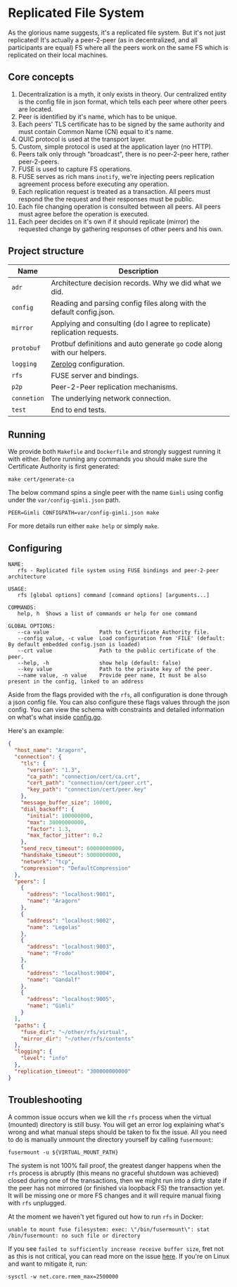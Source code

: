 # Replicated File System

As the glorious name suggests, it's a replicated file system.
But it's not just replicated! It's actually a peer-2-peer
(as in decentralized, and all participants are equal) FS where all the
peers work on the same FS which is replicated on their local machines.

## Core concepts

1. Decentralization is a myth, it only exists in theory.
   Our centralized entity is the config file in json format, which tells
   each peer where other peers are located.
2. Peer is identified by it's name, which has to be unique.
3. Each peers' TLS certificate has to be signed by the same authority
   and must contain Common Name (CN) equal to it's name.
4. QUIC protocol is used at the transport layer.
5. Custom, simple protocol is used at the application layer (no HTTP).
6. Peers talk only through "broadcast", there is no peer-2-peer here, rather peer-2-peers.
7. FUSE is used to capture FS operations.
8. FUSE serves as rich mans `inotify`,
   we're injecting peers replication agreement process before executing any operation.
9. Each replication request is treated as a transaction.
   All peers must respond the the request and their responses must be public.
10. Each file changing operation is consulted between all peers.
    All peers must agree before the operation is executed.
11. Each peer decides on it's own if it should replicate (mirror) the requested change
    by gathering responses of other peers and his own.

## Project structure

| Name        | Description                                                             |
|-------------|-------------------------------------------------------------------------|
| `adr`       | Architecture decision records. Why we did what we did.                  |
| `config`    | Reading and parsing config files along with the default config.json.    |
| `mirror`    | Applying and consulting (do I agree to replicate) replication requests. |
| `protobuf`  | Protbuf definitions and auto generate `go` code along with our helpers. |
| `logging`   | [Zerolog](https://github.com/rs/zerolog) configuration.                 |
| `rfs`       | FUSE server and bindings.                                               |
| `p2p`       | Peer-2-Peer replication mechanisms.                                     |
| `connetion` | The underlying network connection.                                      |
| `test`      | End to end tests.                                                       |

## Running

We provide both `Makefile` and `Dockerfile` and strongly suggest running it with either.
Before running any commands you should make sure the Certificate Authority is first generated:

```shell
make cert/generate-ca
```

The below command spins a single peer with the name `Gimli` using config under the `var/config-gimli.json` path.

```shell
PEER=Gimli CONFIGPATH=var/config-gimli.json make
```

For more details run either `make help` or simply `make`.

## Configuring

```text
NAME:
   rfs - Replicated file system using FUSE bindings and peer-2-peer architecture

USAGE:
   rfs [global options] command [command options] [arguments...]

COMMANDS:
   help, h  Shows a list of commands or help for one command

GLOBAL OPTIONS:
   --ca value                Path to Certificate Authority file.
   --config value, -c value  Load configuration from 'FILE' (default: By default embedded config.json is loaded)
   --crt value               Path to the public certificate of the peer.
   --help, -h                show help (default: false)
   --key value               Path to the private key of the peer.
   --name value, -n value    Provide peer name, It must be also present in the config, linked to an address
```

Aside from the flags provided with the `rfs`, all configuration is done through a json config file.
You can also configure these flags values through the json config.
You can view the schema with constraints and detailed information on what's what
inside [config.go](./config/config.go).

Here's an example:

```json
{
  "host_name": "Aragorn",
  "connection": {
    "tls": {
      "version": "1.3",
      "ca_path": "connection/cert/ca.crt",
      "cert_path": "connection/cert/peer.crt",
      "key_path": "connection/cert/peer.key"
    },
    "message_buffer_size": 10000,
    "dial_backoff": {
      "initial": 100000000,
      "max": 30000000000,
      "factor": 1.3,
      "max_factor_jitter": 0.2
    },
    "send_recv_timeout": 60000000000,
    "handshake_timeout": 5000000000,
    "network": "tcp",
    "compression": "DefaultCompression"
  },
  "peers": [
    {
      "address": "localhost:9001",
      "name": "Aragorn"
    },
    {
      "address": "localhost:9002",
      "name": "Legolas"
    },
    {
      "address": "localhost:9003",
      "name": "Frodo"
    },
    {
      "address": "localhost:9004",
      "name": "Gandalf"
    },
    {
      "address": "localhost:9005",
      "name": "Gimli"
    }
  ],
  "paths": {
    "fuse_dir": "~/other/rfs/virtual",
    "mirror_dir": "~/other/rfs/contents"
  },
  "logging": {
    "level": "info"
  },
  "replication_timeout": "300000000000"
}
```

## Troubleshooting

A common issue occurs when we kill the `rfs` process when the virtual (mounted) directory is still busy.
You will get an error log explaining what's wrong and what manual steps should be taken to fix the issue.
All you need to do is manually unmount the directory yourself by calling `fusermount`:

```shell
fusermount -u ${VIRTUAL_MOUNT_PATH}
```

The system is not 100% fail proof, the greatest danger happens when the `rfs` process is abruptly
(this means no graceful shutdown was achieved) closed during one of the transactions, then we might run
into a dirty state if the peer has not mirrored (or finished via loopback FS) the transaction yet.
It will be missing one or more FS changes and it will require manual fixing with `rfs` unplugged.

At the moment we haven't yet figured out how to run `rfs` in Docker:

```text
unable to mount fuse filesystem: exec: \"/bin/fusermount\": stat /bin/fusermount: no such file or directory
```

If you see `failed to sufficiently increase receive buffer size`, fret not as this is not critical, you can
read more on the issue [here](https://github.com/lucas-clemente/quic-go/wiki/UDP-Receive-Buffer-Size).
If you're on Linux and want to mitigate it, run:

```shell
sysctl -w net.core.rmem_max=2500000
```